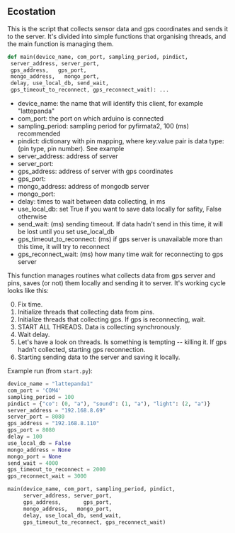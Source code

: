 ## Ecostation

This is the script that collects sensor data and gps coordinates and sends it to the server.
It's divided into simple functions that organising threads, and the main function is managing them.

```python
def main(device_name, com_port, sampling_period, pindict,
 server_address, server_port,
 gps_address,   gps_port,
 mongo_address,   mongo_port,
 delay, use_local_db, send_wait,
 gps_timeout_to_reconnect, gps_reconnect_wait): ...
```

* device_name: the name that will identify this client, for example "lattepanda"
* com_port: the port on which arduino is connected
* sampling_period: sampling period for pyfirmata2, 100 (ms) recommended
* pindict: dictionary with pin mapping, where key:value pair is data type:(pin type, pin number). See example
* server_address: address of server
* server_port: 
* gps_address: address of server with gps coordinates
* gps_port:
* mongo_address: address of mongodb server
* mongo_port: 
* delay: times to wait between data collecting, in ms
* use_local_db: set True if you want to save data locally for safity, False otherwise
* send_wait: (ms) sending timeout. If data hadn't send in this time, it will be lost until you set use_local_db
* gps_timeout_to_reconnect: (ms) if gps server is unavailable more than this time, it will try to reconnect
* gps_reconnect_wait: (ms) how many time wait for reconnecting to gps server

This function manages routines what collects data from gps server and pins, saves (or not) them locally and sending
it to server. It's working cycle looks like this:

0. Fix time.
1. Initialize threads that collecting data from pins.
2. Initialize threads that collecting gps. If gps is reconnecting, wait.
3. START ALL THREADS. Data is collecting synchronously.
4. Wait delay.
5. Let's have a look on threads. Is something is tempting -- killing it. If gps hadn't collected, starting
gps reconnection.
6. Starting sending data to the server and saving it locally.

Example run (from `start.py`):
```python
device_name = "lattepanda1"
com_port = 'COM4'
sampling_period = 100
pindict = {"co": (0, "a"), "sound": (1, "a"), "light": (2, "a")} 
server_address = "192.168.8.69"
server_port = 8080
gps_address = "192.168.8.110"
gps_port = 8080
delay = 100
use_local_db = False
mongo_address = None
mongo_port = None
send_wait = 4000
gps_timeout_to_reconnect = 2000
gps_reconnect_wait = 3000

main(device_name, com_port, sampling_period, pindict,
     server_address, server_port,
     gps_address,       gps_port,
     mongo_address,   mongo_port,
     delay, use_local_db, send_wait,
     gps_timeout_to_reconnect, gps_reconnect_wait)
```
